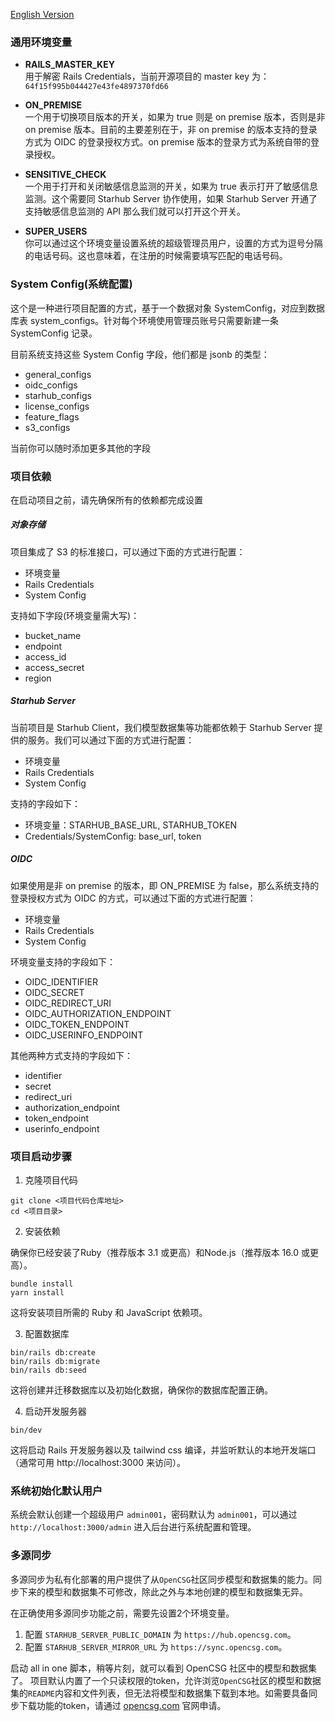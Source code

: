[English Version](./setup_en.md)

### 通用环境变量
- **RAILS_MASTER_KEY** \
  用于解密 Rails Credentials，当前开源项目的 master key 为：`64f15f995b044427e43fe4897370fd66`

- **ON_PREMISE** \
  一个用于切换项目版本的开关，如果为 true 则是 on premise 版本，否则是非 on premise 版本。目前的主要差别在于，非 on premise 的版本支持的登录方式为 OIDC 的登录授权方式。on premise 版本的登录方式为系统自带的登录授权。

- **SENSITIVE_CHECK** \
  一个用于打开和关闭敏感信息监测的开关，如果为 true 表示打开了敏感信息监测。这个需要同 Starhub Server 协作使用，如果 Starhub Server 开通了支持敏感信息监测的 API 那么我们就可以打开这个开关。

- **SUPER_USERS** \
  你可以通过这个环境变量设置系统的超级管理员用户，设置的方式为逗号分隔的电话号码。这也意味着，在注册的时候需要填写匹配的电话号码。

### System Config(系统配置)
这个是一种进行项目配置的方式，基于一个数据对象 SystemConfig，对应到数据库表 system_configs。针对每个环境使用管理员账号只需要新建一条 SystemConfig 记录。

目前系统支持这些 System Config 字段，他们都是 jsonb 的类型：
- general_configs
- oidc_configs
- starhub_configs
- license_configs
- feature_flags
- s3_configs

当前你可以随时添加更多其他的字段

### 项目依赖
在启动项目之前，请先确保所有的依赖都完成设置

##### 对象存储
项目集成了 S3 的标准接口，可以通过下面的方式进行配置：

  - 环境变量
  - Rails Credentials
  - System Config

支持如下字段(环境变量需大写)：

  - bucket_name
  - endpoint
  - access_id
  - access_secret
  - region

##### Starhub Server
当前项目是 Starhub Client，我们模型数据集等功能都依赖于 Starhub Server 提供的服务。我们可以通过下面的方式进行配置：

  - 环境变量
  - Rails Credentials
  - System Config

支持的字段如下：

  - 环境变量：STARHUB_BASE_URL, STARHUB_TOKEN
  - Credentials/SystemConfig: base_url, token

##### OIDC
如果使用是非 on premise 的版本，即 ON_PREMISE 为 false，那么系统支持的登录授权方式为 OIDC 的方式，可以通过下面的方式进行配置：

  - 环境变量
  - Rails Credentials
  - System Config

环境变量支持的字段如下：

  - OIDC_IDENTIFIER
  - OIDC_SECRET
  - OIDC_REDIRECT_URI
  - OIDC_AUTHORIZATION_ENDPOINT
  - OIDC_TOKEN_ENDPOINT
  - OIDC_USERINFO_ENDPOINT

其他两种方式支持的字段如下：

  - identifier
  - secret
  - redirect_uri
  - authorization_endpoint
  - token_endpoint
  - userinfo_endpoint


### 项目启动步骤

1. 克隆项目代码

```
git clone <项目代码仓库地址>
cd <项目目录>
```

2. 安装依赖

确保你已经安装了Ruby（推荐版本 3.1 或更高）和Node.js（推荐版本 16.0 或更高）。

```
bundle install
yarn install
```

这将安装项目所需的 Ruby 和 JavaScript 依赖项。

3. 配置数据库

```
bin/rails db:create
bin/rails db:migrate
bin/rails db:seed
```

这将创建并迁移数据库以及初始化数据，确保你的数据库配置正确。

4. 启动开发服务器

```
bin/dev
```

这将启动 Rails 开发服务器以及 tailwind css 编译，并监听默认的本地开发端口（通常可用 http://localhost:3000 来访问）。


### 系统初始化默认用户

系统会默认创建一个超级用户 `admin001`，密码默认为 `admin001`，可以通过 `http://localhost:3000/admin` 进入后台进行系统配置和管理。

### 多源同步

多源同步为私有化部署的用户提供了从`OpenCSG`社区同步模型和数据集的能力。同步下来的模型和数据集不可修改，除此之外与本地创建的模型和数据集无异。

在正确使用多源同步功能之前，需要先设置2个环境变量。

1. 配置 `STARHUB_SERVER_PUBLIC_DOMAIN` 为 `https://hub.opencsg.com`。
2. 配置 `STARHUB_SERVER_MIRROR_URL` 为 `https://sync.opencsg.com`。
  
启动 all in one 脚本，稍等片刻，就可以看到 OpenCSG 社区中的模型和数据集了。
项目默认内置了一个只读权限的token，允许浏览`OpenCSG`社区的模型和数据集的`README`内容和文件列表，但无法将模型和数据集下载到本地。如需要具备同步下载功能的token，请通过 [opencsg.com](https://opencsg.com) 官网申请。

